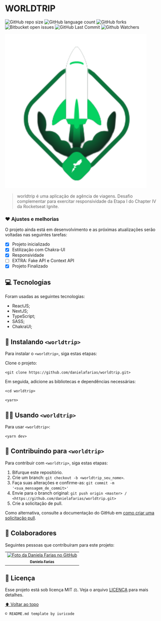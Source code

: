 # WORLDTRIP

![GitHub repo size](https://img.shields.io/github/repo-size/danielafarias/worldtrip?style=for-the-badge)
![GitHub language count](https://img.shields.io/github/languages/count/danielafarias/worldtrip?style=for-the-badge)
![GitHub forks](https://img.shields.io/chocolatey/dt/worldtrip?style=for-the-badge)
![Bitbucket open issues](https://img.shields.io/bitbucket/issues/danielafarias/worldtrip?style=for-the-badge)
![GitHub Last Commit](https://img.shields.io/github/last-commit/danielafarias/worldtrip?style=for-the-badge)
![Github Watchers](https://img.shields.io/github/watchers/danielafarias/worldtrip?style=for-the-badge)

![worldtrip](https://raw.githubusercontent.com/tavareshenrique/ignite-reactjs/a11afefe824866f24dd3f9e1cc6e6e9530376ad1/%40assets/img/logo.svg)


> worldtrip é uma aplicação de agência de viagens. Desafio complementar para exercitar responsividade da Etapa I do Chapter IV da Rocketseat Ignite.

### ❤️ Ajustes e melhorias

O projeto ainda está em desenvolvimento e as próximas atualizações serão voltadas nas seguintes tarefas:

- [x] Projeto inicializado
- [x] Estilização com Chakra-UI
- [x] Responsividade
- [ ] EXTRA: Fake API e Context API
- [x] Projeto Finalizado

## 💻 Tecnologias

Foram usadas as seguintes tecnologias:

- ReactJS;
- NextJS;
- TypeScript;
- SASS;
- ChakraUI;

## 🚀 Instalando `<worldtrip>`

Para instalar o `<worldtrip>`, siga estas etapas:

Clone o projeto:
```
<git clone https://github.com/danielafarias/worldtrip.git>
```
Em seguida, adicione as bibliotecas e dependências necessárias:
```
<cd worldtrip>
```
```
<yarn>
```

## 🧑‍💻 Usando `<worldtrip>`

Para usar `<worldtrip>`:

```
<yarn dev>
```

## 💌 Contribuindo para `<worldtrip>`

Para contribuir com `<worldtrip>`, siga estas etapas:

1. Bifurque este repositório.
2. Crie um branch: `git checkout -b <worldtrip_seu_nome>`.
3. Faça suas alterações e confirme-as: `git commit -m '<sua_mensagem_de_commit>'`
4. Envie para o branch original: `git push origin <master> / <https://github.com/danielafarias/worldtrip.git>`
5. Crie a solicitação de pull.

Como alternativa, consulte a documentação do GitHub em [como criar uma solicitação pull](https://help.github.com/en/github/collaborating-with-issues-and-pull-requests/creating-a-pull-request).

## 🤝 Colaboradores

Seguintes pessoas que contribuíram para este projeto:

<table>
  <tr>
    <td align="center">
      <a href="https://github.com/danielafarias">
        <img src="https://avatars.githubusercontent.com/u/79869120?v=4" width="100px;" alt="Foto da Daniela Farias no GitHub"/><br>
        <sub>
          <b>Daniela Farias</b>
        </sub>
      </a>
    </td>
    
  </tr>
</table>

## 📃 Licença

Esse projeto está sob licença MIT ⚖️. Veja o arquivo [LICENÇA](LICENSE.md) para mais detalhes.

[⬆ Voltar ao topo](#worldtrip)<br>

```
© README.md template by iuricode
```
